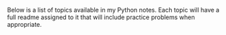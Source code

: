 Below is a list of topics available in my Python notes. Each topic will have a full readme assigned to it that will include practice problems when appropriate.
